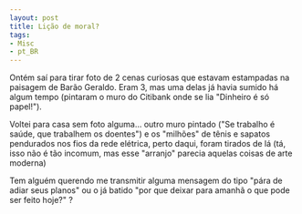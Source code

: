 ```yaml
---
layout: post
title: Lição de moral?
tags:
- Misc
- pt_BR
---
```

Ontém saí para tirar foto de 2 cenas curiosas que estavam estampadas na paisagem de Barão Geraldo. Eram 3, mas uma delas já havia sumido há algum tempo (pintaram o muro do Citibank onde se lia "Dinheiro é só papel!").

Voltei para casa sem foto alguma... outro muro pintado ("Se trabalho é saúde, que trabalhem os doentes") e os "milhões" de tênis e sapatos pendurados nos fios da rede elétrica, perto daqui, foram tirados de lá (tá, isso não é tão incomum, mas esse "arranjo" parecia aquelas coisas de arte moderna)

Tem alguém querendo me transmitir alguma mensagem do tipo "pára de adiar seus planos" ou o já batido "por que deixar para amanhã o que pode ser feito hoje?" ?
